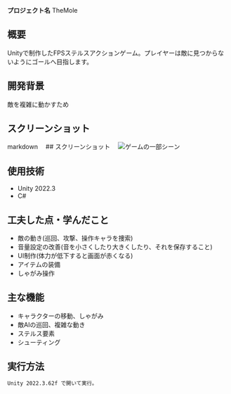 **プロジェクト名**
TheMole

## 概要
Unityで制作したFPSステルスアクションゲーム。プレイヤーは敵に見つからないようにゴールへ目指します。

## 開発背景
敵を複雑に動かすため

## スクリーンショット
markdown 　## スクリーンショット 　![ゲームの一部シーン](./images/ProjectScene.png)

## 使用技術
- Unity 2022.3
- C#

## 工夫した点・学んだこと
- 敵の動き(巡回、攻撃、操作キャラを捜索)
- 音量設定の改善(音を小さくしたり大きくしたり、それを保存すること)
- UI制作(体力が低下すると画面が赤くなる)
- アイテムの装備
- しゃがみ操作

## 主な機能
- キャラクターの移動、しゃがみ
- 敵AIの巡回、複雑な動き
- ステルス要素
- シューティング

## 実行方法
```bash
Unity 2022.3.62f で開いて実行。

